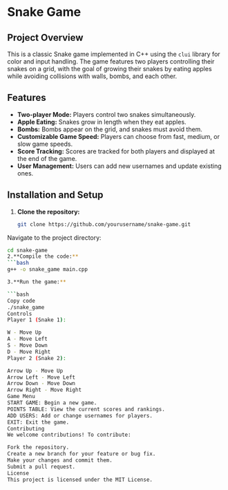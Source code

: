 # Snake Game

## Project Overview

This is a classic Snake game implemented in C++ using the `clui` library for color and input handling. The game features two players controlling their snakes on a grid, with the goal of growing their snakes by eating apples while avoiding collisions with walls, bombs, and each other.

## Features

- **Two-player Mode:** Players control two snakes simultaneously.
- **Apple Eating:** Snakes grow in length when they eat apples.
- **Bombs:** Bombs appear on the grid, and snakes must avoid them.
- **Customizable Game Speed:** Players can choose from fast, medium, or slow game speeds.
- **Score Tracking:** Scores are tracked for both players and displayed at the end of the game.
- **User Management:** Users can add new usernames and update existing ones.

## Installation and Setup

1. **Clone the repository:**
   ```bash
   git clone https://github.com/yourusername/snake-game.git
Navigate to the project directory:
   ```bash
   cd snake-game
2.**Compile the code:**
   ```bash
   g++ -o snake_game main.cpp

3.**Run the game:**

```bash
Copy code
./snake_game
Controls
Player 1 (Snake 1):

W - Move Up
A - Move Left
S - Move Down
D - Move Right
Player 2 (Snake 2):

Arrow Up - Move Up
Arrow Left - Move Left
Arrow Down - Move Down
Arrow Right - Move Right
Game Menu
START GAME: Begin a new game.
POINTS TABLE: View the current scores and rankings.
ADD USERS: Add or change usernames for players.
EXIT: Exit the game.
Contributing
We welcome contributions! To contribute:

Fork the repository.
Create a new branch for your feature or bug fix.
Make your changes and commit them.
Submit a pull request.
License
This project is licensed under the MIT License.


